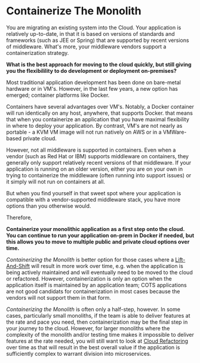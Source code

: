 # Containerize The Monolith

You are migrating an existing system into the Cloud.  Your application is relatively up-to-date, in that it is based on versions of standards and frameworks (such as JEE or Spring) that are supported by recent versions of middleware.  What's more, your middleware vendors support a containerization strategy.

**What is the best approach for moving to the cloud quickly, but still giving you the flexibilility to do development or deployment on-premises?**

Most traditional application development has been done on bare-metal hardware or in VM's.  However, in the last few years, a new option has emerged; container platforms like Docker.

Containers have several advantages over VM's. Notably, a Docker container will run identically on any host, anywhere, that supports Docker.  that means that when you containerize an application that you have maximal flexibility in where to deploy your application.  By contrast, VM's are not nearly as portable - a KVM VM image will not run natively on AWS or in a VMWare-based private cloud.

However, not all middleware is supported in containers.  Even when a vendor (such as Red Hat or IBM) supports middleware on containers, they generally only support relatively recent versions of that middleware.  If your application is running on an older version, either you are on your own in trying to containerize the middleware (often running into support issues) or it simply will not run on containers at all.

But when you find yourself in that sweet spot where your application is compatible with a vendor-supported middleware stack, you have more options than you otherwise would.  

Therefore,

**Containerize your monolithic application as a first step onto the cloud.  You can continue to run your application on-prem in Docker if needed, but this allows you to move to multiple public and private cloud options over time.**

*Containerizing the Monolith* is better option for those cases where a [Lift-And-Shift](Lift-And-Shift.md) will result in more work over time, e.g. when the application is being actively maintained and will eventually need to be moved to the cloud or refactored.  However, containerization is only an option when the application itself is maintained by an application team; COTS applications are not good candidats for containerization in most cases because the vendors will not support them in that form.

*Containerizing the Monolith* is often only a half-step, however.  In some cases, particularly small monoliths, if the team is able to deliver features at the rate and pace you need, then containerization may be the final step in your journey to the cloud.  However, for larger monoliths where the complexity of the monolith and/or testing time makes it impossible to deliver features at the rate needed, you will still want to look at [Cloud Refactoring](Cloud-Refactoring.md) over time as that will result in the best overall value if the application is sufficiently complex to warrant division into microservices.
